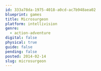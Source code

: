 ```yaml
---
id: 333a78da-1975-4018-a0cd-ac7b948aea02
blueprint: games
title: Microsurgeon
platform: intellivision
genre:
  - action-adventure
digital: false
physical: true
guide: false
pending: false
posted: 2014-02-14
slug: microsurgeon
---
```


